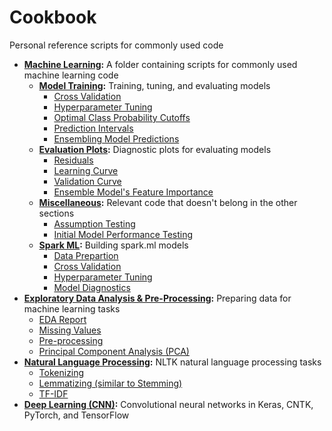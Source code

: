 # Cookbook
Personal reference scripts for commonly used code

- **[Machine Learning](https://github.com/JeffMacaluso/Cookbook/tree/master/MachineLearning):** A folder containing scripts for commonly used machine learning code
    - **[Model Training](https://github.com/JeffMacaluso/Cookbook/blob/master/MachineLearning/ModelTraining.py):** Training, tuning, and evaluating models
        - [Cross Validation](https://github.com/JeffMacaluso/Cookbook/blob/master/MachineLearning/ModelTraining.py#L25)
        - [Hyperparameter Tuning](https://github.com/JeffMacaluso/Cookbook/blob/master/MachineLearning/ModelTraining.py#L37)
        - [Optimal Class Probability Cutoffs](https://github.com/JeffMacaluso/Cookbook/blob/master/MachineLearning/ModelTraining.py#L97)
        - [Prediction Intervals](https://github.com/JeffMacaluso/Cookbook/blob/master/MachineLearning/ModelTraining.py#L175)
        - [Ensembling Model Predictions](https://github.com/JeffMacaluso/Cookbook/blob/master/MachineLearning/ModelTraining.py#L267)
    - **[Evaluation Plots](https://github.com/JeffMacaluso/Cookbook/blob/master/MachineLearning/EvaluationPlots.py):** Diagnostic plots for evaluating models
        - [Residuals](https://github.com/JeffMacaluso/Cookbook/blob/master/MachineLearning/EvaluationPlots.py#L28)
        - [Learning Curve](https://github.com/JeffMacaluso/Cookbook/blob/master/MachineLearning/EvaluationPlots.py#L61)
        - [Validation Curve](https://github.com/JeffMacaluso/Cookbook/blob/master/MachineLearning/EvaluationPlots.py#L89)  
        - [Ensemble Model's Feature Importance](https://github.com/JeffMacaluso/Cookbook/blob/master/MachineLearning/EvaluationPlots.py#L122)
    - **[Miscellaneous](https://github.com/JeffMacaluso/Cookbook/blob/master/MachineLearning/Miscellaneous.py):** Relevant code that doesn't belong in the other sections
        - [Assumption Testing](https://github.com/JeffMacaluso/Cookbook/blob/master/MachineLearning/Miscellaneous.py#L25)
        - [Initial Model Performance Testing](https://github.com/JeffMacaluso/Cookbook/blob/master/MachineLearning/Miscellaneous.py#L219)
    - **[Spark ML](https://github.com/JeffMacaluso/Cookbook/blob/master/MachineLearning/SparkML.py):** Building spark.ml models
        - [Data Prepartion](https://github.com/JeffMacaluso/Cookbook/blob/master/MachineLearning/SparkML.py#L9)
        - [Cross Validation](https://github.com/JeffMacaluso/Cookbook/blob/master/MachineLearning/SparkML.py#L60)
        - [Hyperparameter Tuning](https://github.com/JeffMacaluso/Cookbook/blob/master/MachineLearning/SparkML.py#L154)
        - [Model Diagnostics](https://github.com/JeffMacaluso/Cookbook/blob/master/MachineLearning/SparkML.py#L219)
- **[Exploratory Data Analysis & Pre-Processing](https://github.com/JeffMacaluso/Cookbook/blob/master/EDA%26Preprocessing.py):** Preparing data for machine learning tasks
    - [EDA Report](https://github.com/JeffMacaluso/Cookbook/blob/master/EDA%26Preprocessing.py#L23)
    - [Missing Values](https://github.com/JeffMacaluso/Cookbook/blob/master/EDA%26Preprocessing.py#L32)
    - [Pre-processing](https://github.com/JeffMacaluso/Cookbook/blob/master/EDA%26Preprocessing.py#L148)
    - [Principal Component Analysis (PCA)](https://github.com/JeffMacaluso/Cookbook/blob/master/EDA%26Preprocessing.py#L162)
- **[Natural Language Processing](https://github.com/JeffMacaluso/Cookbook/blob/master/NLP.py):** NLTK natural language processing tasks
    - [Tokenizing](https://github.com/JeffMacaluso/Cookbook/blob/master/NLP.py#L11)
    - [Lemmatizing (similar to Stemming)](https://github.com/JeffMacaluso/Cookbook/blob/master/NLP.py#L25)
    - [TF-IDF](https://github.com/JeffMacaluso/Cookbook/blob/master/NLP.py#L43)
- **[Deep Learning (CNN)](https://nbviewer.jupyter.org/github/JeffMacaluso/Cookbook/blob/master/DeepLearning-CNN.ipynb):** Convolutional neural networks in Keras, CNTK, PyTorch, and TensorFlow
